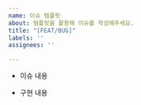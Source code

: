 ```yaml
---
name: 이슈 템플릿
about: 템플릿을 활용해 이슈를 작성해주세요.
title: "[FEAT/BUG]"
labels: ''
assignees: ''

---
```


* 이슈 내용

* 구현 내용
